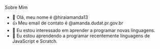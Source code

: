 Sobre Mim
- 👋 Olá, meu nome é @hiraiamanda13
- 👍 Meu email de contato é @amanda.dudat.pr.gov.br
- 👀 Eu estou interessado em aprender a programar novas línguagens.
- 🌱 Eu estou aprendendo a programar recentemente línguagens de JavaScript e Scratch.
